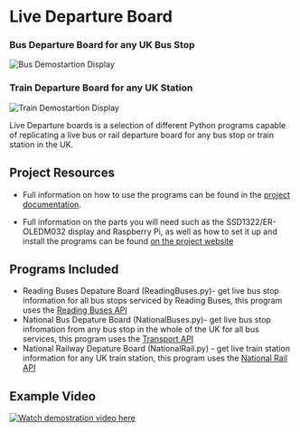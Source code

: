 # Live Departure Board 
### Bus Departure Board for any UK Bus Stop
![Bus Demostartion Display](https://jonathanfoot.com/Assets/DemoDisplay.gif)

### Train Departure Board for any UK Station
![Train Demostartion Display](https://jonathanfoot.com/Assets/TrainDemoDisplay.gif)


Live Departure boards is a selection of different Python programs capable of replicating a live bus or rail departure board for any bus stop or train station in the UK. 

## Project Resources

* Full information on how to use the programs can be found in the 
[project documentation](https://jonathanfoot.com/Projects/DepartureBoard/). 

* Full information on the parts you will need such as the SSD1322/ER-OLEDM032 display and Raspberry Pi, as well as how to set it up and install the programs can be found 
[on the project website](https://departureboard.jonathanfoot.com/)

## Programs Included

* Reading Buses Depature Board (ReadingBuses.py)- get live bus stop information for all bus stops serviced by Reading Buses, this program uses the [Reading Buses API](http://rtl2.ods-live.co.uk/cms/apiservice)
* National Bus Depature Board (NationalBuses.py)- get live bus stop infromation from any bus stop in the whole of the UK for all bus services, this program uses the [Transport API](http://transportapi.com)
* National Railway Depature Board (NationalRail.py) - get live train station information for any UK train station, this program uses the [National Rail API](http://realtime.nationalrail.co.uk/OpenLDBWSRegistration/)


## Example Video
[![Watch demostration video here](https://img.youtube.com/vi/9egAmw3UAvU/0.jpg)](https://www.youtube.com/watch?v=9egAmw3UAvU)
